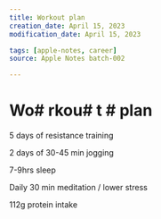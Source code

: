 ```yaml
---
title: Workout plan
creation_date: April 15, 2023
modification_date: April 15, 2023

tags: [apple-notes, career]
source: Apple Notes batch-002

---
```



# Wo# rkou# t # plan

5 days of resistance training

2 days of 30-45 min jogging

7-9hrs sleep

Daily 30 min meditation / lower stress

112g protein intake

